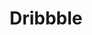 ---
link: "https://dribbble.com/tywayne"
title: Dribbble
layout: null
permalink: null
order: 7
external: true
type: social
visible: true
---
